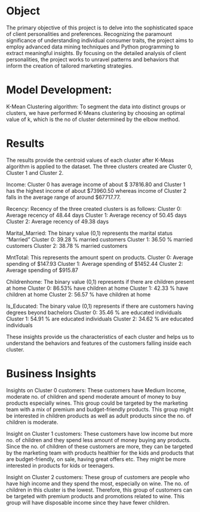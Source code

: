 # Object
The primary objective of this project is to delve into the sophisticated space of client personalities and preferences. Recognizing the paramount significance of understanding individual consumer traits, the project aims to employ advanced data mining techniques and Python programming to extract meaningful insights. 
By focusing on the detailed analysis of client personalities, the project works to unravel patterns and behaviors that inform the creation of tailored marketing strategies.

# Model Development:
K-Mean Clustering algorithm:
To segment the data into distinct groups or clusters, we have performed K-Means clustering by choosing an optimal value of k, which is the no of cluster determined by the elbow method.

# Results
The results provide the centroid values of each cluster after K-Meas algorithm is applied to the dataset. The three clusters created are Cluster 0, Cluster 1 and Cluster 2.

Income:
Cluster 0 has average income of about $ 37816.80  and Cluster 1 has the highest income of about $73960.50 whereas income of Cluster 2 falls in the average range of around $67717.77.

Recency:
Recency of the three created clusters is as follows:
Cluster 0: Average recency of 48.44 days
Cluster 1: Average recency of 50.45 days
Cluster 2: Average recency of 49.38 days

Marital_Married:
The binary value (0,1) represents the marital status “Married”
Cluster 0: 39.28 % married customers
Cluster 1: 36.50 % married customers
Cluster 2: 38.78 % married customers

MntTotal:
This represents the amount spent on products.
Cluster 0: Average spending of $147.93
Cluster 1: Average spending of $1452.44
Cluster 2: Average spending of $915.87

Childrenhome:
The binary value (0,1) represents if there are children present at home
Cluster 0: 86.53% have children at home
Cluster 1: 42.33 % have children at home
Cluster 2: 56.57 % have children at home

Is_Educated:
The binary value (0,1) represents if there are customers having degrees beyond bachelors
Cluster 0: 35.46 % are educated individuals
Cluster 1: 54.91 % are educated individuals
Cluster 2: 34.62 % are educated individuals

These insights provide us the characteristics of each cluster and helps us to understand the behaviors and features of the customers falling inside each cluster.
# Business Insights
Insights on Cluster 0 customers:
These customers have Medium Income, moderate no. of children and spend moderate amount of money to buy products especially wines. This group could be targeted by the marketing team with a mix of premium and budget-friendly products. This group might be interested in children products as well as adult products since the no. of children is moderate.

Insight on Cluster 1 customers:
These customers have low income but more no. of children and they spend less amount of money buying any products. Since the no. of children of these customers are more, they can be targeted by the marketing team with products healthier for the kids and products that are budget-friendly, on sale, having great offers etc. They might be more interested in products for kids or teenagers.

Insight on Cluster 2 customers:
These group of customers are people who have high income and they spend the most, especially on wine. The no. of children in this cluster is the lowest. Therefore, this group of customers can be targeted with premium products and promotions related to wine. This group will have disposable income since they have fewer children.
